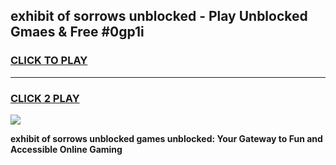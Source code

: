 
## exhibit of sorrows unblocked - Play Unblocked Gmaes & Free #0gp1i
<h3>
<a href="https://news.freeplayer.one?title=exhibit_of_sorrows_unblocked&ref=03M">CLICK TO PLAY</a></h3>
<hr>

<h3>
<a href="https://news.freeplayer.one?title=exhibit_of_sorrows_unblocked&ref=03M">CLICK 2 PLAY</a>
  
</h3>

<a href="https://news.freeplayer.one?title=exhibit_of_sorrows_unblocked&ref=03M"><img src="https://clearcache.store/games.png"></a>


**exhibit of sorrows unblocked games unblocked: Your Gateway to Fun and Accessible Online Gaming**
